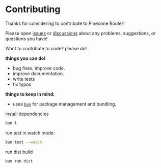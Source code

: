 # Contributing

Thanks for considering to contribute to Pinecone Router!

Please open [issues](https://github.com/pinecone-router/router/issues) or
[discussions](https://github.com/pinecone-router/router/discussions) about
any problems, suggestions, or questions you have!

Want to contribute to code? please do!

**things you can do!**

- bug fixes, improve code.
- improve documentation.
- write tests
- fix typos

**things to keep in mind:**

- uses [`bun`](https://bun.sh/) for package management and bundling.

install dependencies

```sh
bun i
```

run test in watch mode:

```sh
bun test --watch
```

run dist build

```sh
bun run dist
```
